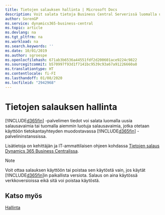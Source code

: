 ```yaml
---
title: Tietojen salauksen hallinta | Microsoft Docs
description: Voit salata tietoja Business Central Serverissä luomalla uusia tai tuomalla käytössä olevia salausavaimia, jotka otetaan käyttöön palvelimessa.
author: SorenGP
ms.service: dynamics365-business-central
ms.topic: article
ms.devlang: na
ms.tgt_pltfrm: na
ms.workload: na
ms.search.keywords: ''
ms.date: 10/01/2019
ms.author: sgroespe
ms.openlocfilehash: 671ab3b6536a44551fdf2d200601ace9224c9822
ms.sourcegitcommit: b570997f93d1f7141bc9539c93a67a91226660a8
ms.translationtype: HT
ms.contentlocale: fi-FI
ms.lasthandoff: 01/08/2020
ms.locfileid: "2942968"
---
```

# <a name="managing-data-encryption"></a>Tietojen salauksen hallinta
[!INCLUDE[d365fin](includes/d365fin_md.md)] -palvelimen tiedot voi salata luomalla uusia salausavaimia tai tuomalla aiemmin luotuja salausavaimia, jotka otetaan käyttöön tietokantayhteyden muodostavassa [!INCLUDE[d365fin](includes/d365fin_md.md)] -palvelininstanssissa.

Lisätietoja on kehittäjän ja IT-ammattilaisen ohjeen kohdassa [Tietojen salaus Dynamics 365 Business Centralissa](/dynamics365/business-central/dev-itpro/developer/devenv-encrypting-data).

> [!Note]
> Voit ottaa salauksen käyttöön tai poistaa sen käytöstä vain, jos käytät [!INCLUDE[d365fin](includes/d365fin_md.md)]in paikallista versiota. Salaus on aina käytössä verkkoversioissa eikä sitä voi poistaa käytöstä.

## <a name="see-also"></a>Katso myös  
[Hallinta](admin-setup-and-administration.md)
